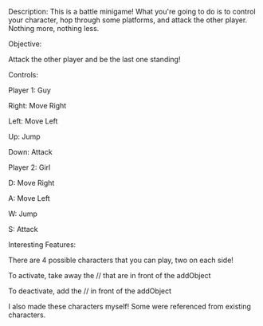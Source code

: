 Description:
This is a battle minigame!
What you're going to do is to control your character, hop through some platforms,
and attack the other player. Nothing more, nothing less.

Objective:

Attack the other player and be the last one standing!

Controls:

Player 1: Guy

Right: Move Right

Left: Move Left

Up: Jump

Down: Attack


Player 2: Girl

D: Move Right

A: Move Left

W: Jump

S: Attack

Interesting Features:

There are 4 possible characters that you can play, two on each side!

To activate, take away the // that are in front of the addObject

To deactivate, add the // in front of the addObject

I also made these characters myself! Some were referenced from existing characters.
